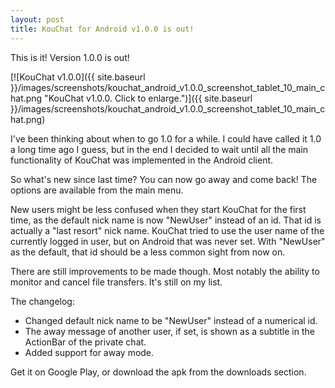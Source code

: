 ```yaml
---
layout: post
title: KouChat for Android v1.0.0 is out!
---
```


This is it! Version 1.0.0 is out! 

[![KouChat v1.0.0]({{ site.baseurl }}/images/screenshots/kouchat_android_v1.0.0_screenshot_tablet_10_main_chat.png "KouChat v1.0.0. Click to enlarge.")]({{ site.baseurl }}/images/screenshots/kouchat_android_v1.0.0_screenshot_tablet_10_main_chat.png)

I've been thinking about when to go 1.0 for a while. I could have called it 1.0 a long time ago I guess, but in the end I decided to wait until all the main functionality of KouChat was implemented in the Android client.

So what's new since last time? You can now go away and come back! The options are available from the main menu.

New users might be less confused when they start KouChat for the first time, as the default nick name is now "NewUser" instead of an id. That id is actually a "last resort" nick name. KouChat tried to use the user name of the currently logged in user, but on Android that was never set. With "NewUser" as the default, that id should be a less common sight from now on.

There are still improvements to be made though. Most notably the ability to monitor and cancel file transfers. It's still on my list.

The changelog:

* Changed default nick name to be "NewUser" instead of a numerical id.
* The away message of another user, if set, is shown as a subtitle in the ActionBar of the private chat.
* Added support for away mode. 

Get it on Google Play, or download the apk from the downloads section. 
